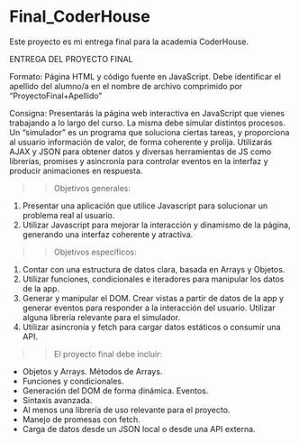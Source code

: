 # Final_CoderHouse
Este proyecto es mi entrega final para la academia CoderHouse.

ENTREGA DEL PROYECTO FINAL

Formato: 
Página HTML y código fuente en JavaScript. Debe identificar el apellido del alumno/a en el nombre de archivo comprimido por “ProyectoFinal+Apellido”

Consigna:
Presentarás la página web interactiva en JavaScript que vienes trabajando a lo largo del curso. La misma debe simular distintos procesos. Un “simulador” es un programa que soluciona ciertas tareas, y proporciona al usuario información de valor, de forma coherente y prolija. Utilizarás AJAX y JSON para obtener datos y diversas herramientas de JS como librerías, promises y asincronía para controlar eventos en la interfaz y producir animaciones en respuesta.

>>Objetivos generales:
1. Presentar una aplicación que utilice Javascript para solucionar un problema real al usuario.
2. Utilizar Javascript para mejorar la interacción y dinamismo de la página, generando una interfaz coherente y atractiva.

>>Objetivos específicos:
1. Contar con una estructura de datos clara, basada en Arrays y Objetos.
2. Utilizar funciones, condicionales e iteradores para manipular los datos de la app.
3. Generar y manipular el DOM. Crear vistas a partir de datos de la app y generar eventos para responder a la interacción del usuario. Utilizar alguna librería relevante para el simulador.
4. Utilizar asincronía y fetch para cargar datos estáticos o consumir una API.

>>El proyecto final debe incluir:
- Objetos y Arrays. Métodos de Arrays.
- Funciones y condicionales.
- Generación del DOM de forma dinámica. Eventos.
- Sintaxis avanzada.
- Al menos una librería de uso relevante para el proyecto.
- Manejo de promesas con fetch.
- Carga de datos desde un JSON local o desde una API externa.
